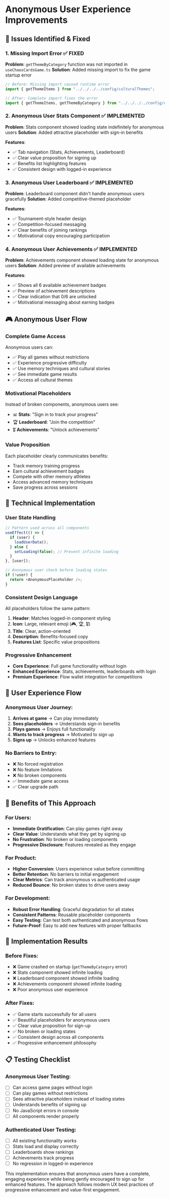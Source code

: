 # Anonymous User Experience Improvements

## 🎯 **Issues Identified & Fixed**

### **1. Missing Import Error** ✅ FIXED
**Problem**: `getThemeByCategory` function was not imported in `useChaosCardsGame.ts`
**Solution**: Added missing import to fix the game startup error

```typescript
// Before: Missing import caused runtime error
import { getThemeItems } from "../../../../config/culturalThemes";

// After: Complete import fixes the error
import { getThemeItems, getThemeByCategory } from "../../../../config/culturalThemes";
```

### **2. Anonymous User Stats Component** ✅ IMPLEMENTED
**Problem**: Stats component showed loading state indefinitely for anonymous users
**Solution**: Added attractive placeholder with sign-in benefits

**Features**:
- ✅ Tab navigation (Stats, Achievements, Leaderboard)
- ✅ Clear value proposition for signing up
- ✅ Benefits list highlighting features
- ✅ Consistent design with logged-in experience

### **3. Anonymous User Leaderboard** ✅ IMPLEMENTED
**Problem**: Leaderboard component didn't handle anonymous users gracefully
**Solution**: Added competitive-themed placeholder

**Features**:
- ✅ Tournament-style header design
- ✅ Competition-focused messaging
- ✅ Clear benefits of joining rankings
- ✅ Motivational copy encouraging participation

### **4. Anonymous User Achievements** ✅ IMPLEMENTED
**Problem**: Achievements component showed loading state for anonymous users
**Solution**: Added preview of available achievements

**Features**:
- ✅ Shows all 6 available achievement badges
- ✅ Preview of achievement descriptions
- ✅ Clear indication that 0/6 are unlocked
- ✅ Motivational messaging about earning badges

## 🎮 **Anonymous User Flow**

### **Complete Game Access**
Anonymous users can:
- ✅ Play all games without restrictions
- ✅ Experience progressive difficulty
- ✅ Use memory techniques and cultural stories
- ✅ See immediate game results
- ✅ Access all cultural themes

### **Motivational Placeholders**
Instead of broken components, anonymous users see:
- 📊 **Stats**: "Sign in to track your progress"
- 🏆 **Leaderboard**: "Join the competition"
- 🎖️ **Achievements**: "Unlock achievements"

### **Value Proposition**
Each placeholder clearly communicates benefits:
- Track memory training progress
- Earn cultural achievement badges
- Compete with other memory athletes
- Access advanced memory techniques
- Save progress across sessions

## 🔧 **Technical Implementation**

### **User State Handling**
```typescript
// Pattern used across all components
useEffect(() => {
  if (user) {
    loadUserData();
  } else {
    setLoading(false); // Prevent infinite loading
  }
}, [user]);

// Anonymous user check before loading states
if (!user) {
  return <AnonymousPlaceholder />;
}
```

### **Consistent Design Language**
All placeholders follow the same pattern:
1. **Header**: Matches logged-in component styling
2. **Icon**: Large, relevant emoji (🎮, 🏆, 🎖️)
3. **Title**: Clear, action-oriented
4. **Description**: Benefits-focused copy
5. **Features List**: Specific value propositions

### **Progressive Enhancement**
- **Core Experience**: Full game functionality without login
- **Enhanced Experience**: Stats, achievements, leaderboards with login
- **Premium Experience**: Flow wallet integration for competitions

## 📱 **User Experience Flow**

### **Anonymous User Journey**:
1. **Arrives at game** → Can play immediately
2. **Sees placeholders** → Understands sign-in benefits
3. **Plays games** → Enjoys full functionality
4. **Wants to track progress** → Motivated to sign up
5. **Signs up** → Unlocks enhanced features

### **No Barriers to Entry**:
- ❌ No forced registration
- ❌ No feature limitations
- ❌ No broken components
- ✅ Immediate game access
- ✅ Clear upgrade path

## 🎯 **Benefits of This Approach**

### **For Users**:
- **Immediate Gratification**: Can play games right away
- **Clear Value**: Understands what they get by signing up
- **No Frustration**: No broken or loading components
- **Progressive Disclosure**: Features revealed as they engage

### **For Product**:
- **Higher Conversion**: Users experience value before committing
- **Better Retention**: No barriers to initial engagement
- **Clear Metrics**: Can track anonymous vs authenticated usage
- **Reduced Bounce**: No broken states to drive users away

### **For Development**:
- **Robust Error Handling**: Graceful degradation for all states
- **Consistent Patterns**: Reusable placeholder components
- **Easy Testing**: Can test both authenticated and anonymous flows
- **Future-Proof**: Easy to add new features with proper fallbacks

## 🚀 **Implementation Results**

### **Before Fixes**:
- ❌ Game crashed on startup (`getThemeByCategory` error)
- ❌ Stats component showed infinite loading
- ❌ Leaderboard component showed infinite loading
- ❌ Achievements component showed infinite loading
- ❌ Poor anonymous user experience

### **After Fixes**:
- ✅ Game starts successfully for all users
- ✅ Beautiful placeholders for anonymous users
- ✅ Clear value proposition for sign-up
- ✅ No broken or loading states
- ✅ Consistent design across all components
- ✅ Progressive enhancement philosophy

## 📋 **Testing Checklist**

### **Anonymous User Testing**:
- [ ] Can access game pages without login
- [ ] Can play games without restrictions
- [ ] Sees attractive placeholders instead of loading states
- [ ] Understands benefits of signing up
- [ ] No JavaScript errors in console
- [ ] All components render properly

### **Authenticated User Testing**:
- [ ] All existing functionality works
- [ ] Stats load and display correctly
- [ ] Leaderboards show rankings
- [ ] Achievements track progress
- [ ] No regression in logged-in experience

This implementation ensures that anonymous users have a complete, engaging experience while being gently encouraged to sign up for enhanced features. The approach follows modern UX best practices of progressive enhancement and value-first engagement.
